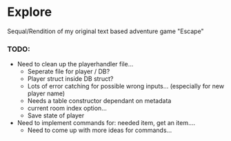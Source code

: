 # Explore
Sequal/Rendition of my original text based adventure game "Escape"

### TODO:
- Need to clean up the playerhandler file...
    - Seperate file for player / DB?
    - Player struct inside DB struct?
    - Lots of error catching for possible wrong inputs... (especially for new player name)
    - Needs a table constructor dependant on metadata
    - current room index option...
    - Save state of player
- Need to implement commands for: needed item, get an item....
    - Need to come up with more ideas for commands...
